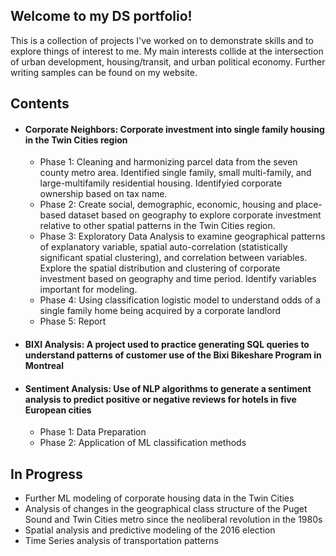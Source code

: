 ## Welcome to my DS portfolio!

This is a collection of projects I've worked on to demonstrate skills and to explore things of interest to me. My main interests collide at the intersection of urban development, housing/transit, and urban political economy. Further writing samples can be found on my website.


## Contents

 - #### Corporate Neighbors: Corporate investment into single family housing in the Twin Cities region
    -  Phase 1: Cleaning and harmonizing parcel data from the seven county metro area. Identified single family, small multi-family, and large-multifamily residential housing. Identifyied corporate ownership based on tax name.
    - Phase 2: Create social, demographic, economic, housing and place-based dataset based on geography to explore corporate investment relative to other spatial patterns in the Twin Cities region.
    - Phase 3: Exploratory Data Analysis to examine geographical patterns of explanatory variable, spatial auto-correlation (statistically significant spatial clustering), and correlation between variables. Explore the spatial distribution and clustering of corporate investment based on geography and time period. Identify variables important for modeling.
    - Phase 4: Using classification logistic model to understand odds of a single family home being acquired by a corporate landlord
    - Phase 5: Report

 - #### BIXI Analysis: A project used to practice generating SQL queries to understand patterns of customer use of the Bixi Bikeshare Program in Montreal

 - #### Sentiment Analysis: Use of NLP algorithms to generate a sentiment analysis to predict positive or negative reviews for hotels in five European cities
    - Phase 1: Data Preparation
    - Phase 2: Application of ML classification methods
  
## In Progress
 - Further ML modeling of corporate housing data in the Twin Cities
 - Analysis of changes in the geographical class structure of the Puget Sound and Twin Cities metro since the neoliberal revolution in the 1980s
 - Spatial analysis and predictive modeling of the 2016 election
 - Time Series analysis of transportation patterns
<!--
-->
